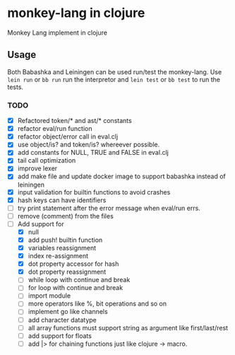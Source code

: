 # monkey-lang in clojure 
Monkey Lang implement in clojure

## Usage
Both Babashka and Leiningen can be used run/test the monkey-lang.
Use `lein run` or `bb run` run the interpretor and `lein test` or 
`bb test` to run the tests.  

### TODO
- [x] Refactored token/* and ast/* constants
- [x] refactor eval/run function
- [x] refactor object/error call in eval.clj
- [x] use object/is? and token/is? whereever possible.
- [x] add constants for NULL, TRUE and FALSE in eval.clj
- [x] tail call optimization
- [x] improve lexer
- [x] add make file and update docker image to support babashka instead of leiningen
- [x] input validation for builtin functions to avoid crashes
- [x] hash keys can have identifiers
- [ ] try print statement after the error message when eval/run errs.
- [ ] remove (comment) from the files
- [ ] Add support for
  - [x] null 
  - [x] add push! builtin function
  - [x] variables reassignment
  - [x] index re-assignment
  - [x] dot property accessor for hash
  - [x] dot property reassignment
  - [ ] while loop with continue and break
  - [ ] for loop with continue and break
  - [ ] import module
  - [ ] more operators like %, bit operations and so on
  - [ ] implement go like channels
  - [ ] add character datatype
  - [ ] all array functions must support string as argument like first/last/rest
  - [ ] add support for floats
  - [ ] add |> for chaining functions just like clojure -> macro.
